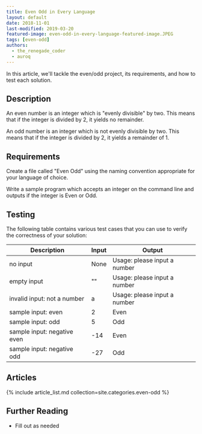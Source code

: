 ```yaml
---
title: Even Odd in Every Language
layout: default
date: 2018-11-01
last-modified: 2019-03-20
featured-image: even-odd-in-every-language-featured-image.JPEG
tags: [even-odd]
authors:
  - the_renegade_coder
  - auroq
---
```


In this article, we'll tackle the even/odd project, its requirements,
and how to test each solution.

## Description

An even number is an integer which is "evenly divisible" by two. This
means that if the integer is divided by 2, it yields no remainder.

An odd number is an integer which is not evenly divisible by two. This
means that if the integer is divided by 2, it yields a remainder of 1.

## Requirements

Create a file called "Even Odd" using the naming
convention appropriate for your language of choice.

Write a sample program which accepts an integer on the command line and
outputs if the integer is Even or Odd.

## Testing

The following table contains various test cases that you can use to verify the correctness of your solution:

| Description                  | Input | Output |
|------------------------------|-------|--------|
| no input                     | None  | Usage: please input a number |
| empty input                  | ""    | Usage: please input a number |
| invalid input: not a number  | a     | Usage: please input a number |
| sample input: even           | 2     | Even |
| sample input: odd            | 5     | Odd |
| sample input: negative even  | -14   | Even |
| sample input: negative odd   | -27   | Odd |

## Articles

{% include article_list.md collection=site.categories.even-odd %}

## Further Reading

- Fill out as needed

[1]: #requirements
